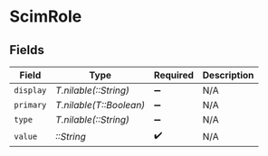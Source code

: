 # ScimRole


## Fields

| Field                   | Type                    | Required                | Description             |
| ----------------------- | ----------------------- | ----------------------- | ----------------------- |
| `display`               | *T.nilable(::String)*   | :heavy_minus_sign:      | N/A                     |
| `primary`               | *T.nilable(T::Boolean)* | :heavy_minus_sign:      | N/A                     |
| `type`                  | *T.nilable(::String)*   | :heavy_minus_sign:      | N/A                     |
| `value`                 | *::String*              | :heavy_check_mark:      | N/A                     |